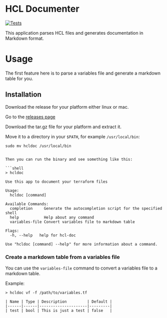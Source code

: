 # HCL Documenter

[![Tests](https://github.com/LarsNieuwenhuizen/hcl-documenter-go/actions/workflows/test.yml/badge.svg)](https://github.com/LarsNieuwenhuizen/hcl-documenter-go/actions/workflows/test.yml)

This application parses HCL files and generates documentation in Markdown format.

# Usage

The first feature here is to parse a variables file and generate a markdown table for you.

## Installation

Download the release for your platform either linux or mac.

Go to the [releases page](https://github.com/LarsNieuwenhuizen/hcl-documenter-go/releases/tag/v1.0.0)

Download the tar.gz file for your platform and extract it.

Move it to a directory in your `$PATH`, for example `/usr/local/bin`:

```shell
sudo mv hcldoc /usr/local/bin
```

```shell

Then you can run the binary and see something like this:

```shell
> hcldoc

Use this app to document your terraform files

Usage:
  hcldoc [command]

Available Commands:
  completion     Generate the autocompletion script for the specified shell
  help           Help about any command
  variables-file Convert variables file to markdown table

Flags:
  -h, --help   help for hcl-doc

Use "hcldoc [command] --help" for more information about a command.
```

### Create a markdown table from a variables file

You can use the `variables-file` command to convert a variables file to a markdown table.

Example:

```shell
> hcldoc vf -f /path/to/variables.tf

| Name | Type | Description         | Default |
|------|------|---------------------|---------|
| test | bool | This is just a test | false   |
```